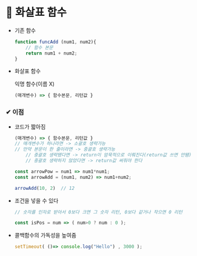 # 📙 화살표 함수

- 기존 함수
    ```js
    function funcAdd (num1, num2){
        // 함수 본문
        return num1 + num2;
    }
    ```
- 화살표 함수

    익명 함수(이름 X)
    ```js
    (매개변수) => { 함수본문, 리턴값 }
    ```

### ✔ 이점

- 코드가 짧아짐

    ```js
    (매개변수) => { 함수본문, 리턴값 }
    // 매개변수가 하나라면 -> 소괄호 생략가능
    // 만약 본문이 한 줄이라면 -> 중괄호 생략가능
        // 중괄호 생략됐다면 -> return이 암묵적으로 이뤄진다(return값 쓰면 안됌)
        // 중괄호 생략하지 않았다면 -> return값 써줘야 한다

    const arrowPow = num1 => num1*num1;
    const arrowAdd = (num1, num2) => num1+num2;

    arrowAdd(10, 2)  // 12
    ```

- 조건을 넣을 수 있다

    ```js
    // 숫자를 인자로 받아서 0보다 크면 그 숫자 리턴, 0보다 같거나 작으면 0 리턴

    const isPos = num => ( num>0 ? num : 0 );
    ```

- 콜백함수의 가독성을 높여줌

    ```js
    setTimeout( ()=> console.log("Hello") , 3000 );
    ```



